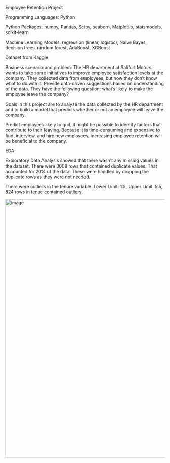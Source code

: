Employee Retention Project

Programming Languages: Python

Python Packages: numpy, Pandas, Scipy, seaborn, Matplotlib, statsmodels, scikit-learn

Machine Learning Models: regression (linear, logistic), Naive Bayes, decision trees, random forest, AdaBoost, XGBoost

Dataset from Kaggle

Business scenario and problem:
The HR department at Salifort Motors wants to take some initiatives to improve employee satisfaction levels at the company. They collected data from employees, but now they don’t know what to do with it. Provide data-driven suggestions based on understanding of the data. They have the following question: what’s likely to make the employee leave the company?

Goals in this project are to analyze the data collected by the HR department and to build a model that predicts whether or not an employee will leave the company.

Predict employees likely to quit, it might be possible to identify factors that contribute to their leaving. Because it is time-consuming and expensive to find, interview, and hire new employees, increasing employee retention will be beneficial to the company.

EDA

Exploratory Data Analysis showed that there wasn't any missing values in the dataset. There were 3008 rows that contained duplicate values. That accounted for 20% of the data. These were handled by dropping the duplicate rows as they were not needed.

There were outliers in the tenure variable. Lower Limit: 1.5, Upper Limit: 5.5, 824 rows in tenue contained outliers.

<img width="815" alt="image" src="https://github.com/user-attachments/assets/1905e682-d841-42e8-a5ad-0b5777b23afa" />
























